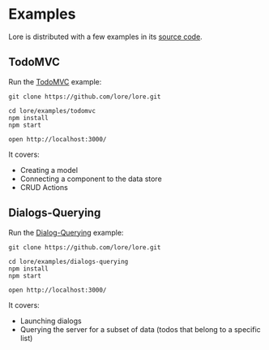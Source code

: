 # Examples

Lore is distributed with a few examples in its [source code](https://github.com/lore/lore/tree/master/examples).

## TodoMVC

Run the [TodoMVC](https://github.com/lore/lore/tree/master/examples/todomvc) example:

```
git clone https://github.com/lore/lore.git

cd lore/examples/todomvc
npm install
npm start

open http://localhost:3000/
```

It covers:

* Creating a model
* Connecting a component to the data store
* CRUD Actions

## Dialogs-Querying

Run the [Dialog-Querying](https://github.com/lore/lore/tree/master/examples/dialogs-querying) example:

```
git clone https://github.com/lore/lore.git

cd lore/examples/dialogs-querying
npm install
npm start

open http://localhost:3000/
```

It covers:

* Launching dialogs
* Querying the server for a subset of data (todos that belong to a specific list)
